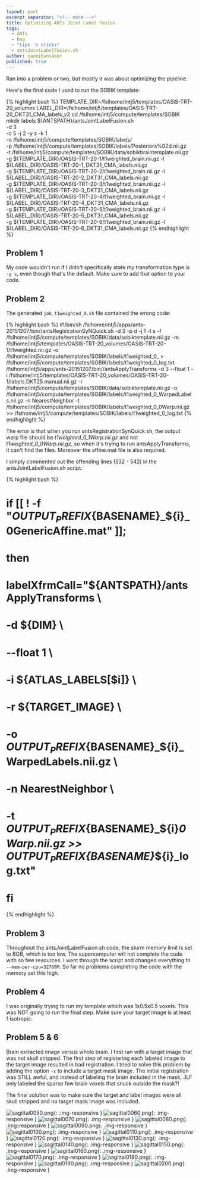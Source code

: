 ```yaml
---
layout: post
excerpt_separator: "<!-- more -->"
title: Optimizing ANTs Joint Label Fusion
tags: 
  - ANTs
  - bug
  - "tips 'n tricks"
  - antsJointLabelFusion.sh
author: naomihunsaker
published: true
---
```


Ran into a problem or two, but mostly it was about optimizing the pipeline.

<!-- more -->

Here's the final code I used to run the SOBIK template:

{% highlight bash %}
TEMPLATE_DIR=/fslhome/intj5/templates/OASIS-TRT-20_volumes
LABEL_DIR=/fslhome/intj5/templates/OASIS-TRT-20_DKT31_CMA_labels_v2
cd /fslhome/intj5/compute/templates/SOBIK
mkdir labels
${ANTSPATH}/antsJointLabelFusion.sh \
-d 3 \
-c 5 -j 2 -y s -k 1 \
-o /fslhome/intj5/compute/templates/SOBIK/labels/ \
-p /fslhome/intj5/compute/templates/SOBIK/labels/Posteriors%02d.nii.gz \
-t /fslhome/intj5/compute/templates/SOBIK/data/sobikbraintemplate.nii.gz \
-g ${TEMPLATE_DIR}/OASIS-TRT-20-1/t1weighted_brain.nii.gz -l ${LABEL_DIR}/OASIS-TRT-20-1_DKT31_CMA_labels.nii.gz \
-g ${TEMPLATE_DIR}/OASIS-TRT-20-2/t1weighted_brain.nii.gz -l ${LABEL_DIR}/OASIS-TRT-20-2_DKT31_CMA_labels.nii.gz \
-g ${TEMPLATE_DIR}/OASIS-TRT-20-3/t1weighted_brain.nii.gz -l ${LABEL_DIR}/OASIS-TRT-20-3_DKT31_CMA_labels.nii.gz \
-g ${TEMPLATE_DIR}/OASIS-TRT-20-4/t1weighted_brain.nii.gz -l ${LABEL_DIR}/OASIS-TRT-20-4_DKT31_CMA_labels.nii.gz \
-g ${TEMPLATE_DIR}/OASIS-TRT-20-5/t1weighted_brain.nii.gz -l ${LABEL_DIR}/OASIS-TRT-20-5_DKT31_CMA_labels.nii.gz \
-g ${TEMPLATE_DIR}/OASIS-TRT-20-6/t1weighted_brain.nii.gz -l ${LABEL_DIR}/OASIS-TRT-20-6_DKT31_CMA_labels.nii.gz
{% endhighlight %}

## Problem 1

My code wouldn't run if I didn't specifically state my transformation type is `-y s`, even though that's the default. Make sure to add that option to your code.

## Problem 2

The generated `job_t1weighted_0.sh` file contained the wrong code:

{% highlight bash %}
#!/bin/sh
/fslhome/intj5/apps/ants-20151207/bin//antsRegistrationSyNQuick.sh -d 3 -p d -j 1 -t s -f /fslhome/intj5/compute/templates/SOBIK/data/sobiktemplate.nii.gz -m /fslhome/intj5/templates/OASIS-TRT-20_volumes/OASIS-TRT-20-1/t1weighted.nii.gz -o /fslhome/intj5/compute/templates/SOBIK/labels/t1weighted_0_ > /fslhome/intj5/compute/templates/SOBIK/labels/t1weighted_0_log.txt
/fslhome/intj5/apps/ants-20151207/bin//antsApplyTransforms -d 3 --float 1                           -i /fslhome/intj5/templates/OASIS-TRT-20_volumes/OASIS-TRT-20-1/labels.DKT25.manual.nii.gz -r /fslhome/intj5/compute/templates/SOBIK/data/sobiktemplate.nii.gz -o /fslhome/intj5/compute/templates/SOBIK/labels/t1weighted_0_WarpedLabels.nii.gz -n NearestNeighbor                           -t /fslhome/intj5/compute/templates/SOBIK/labels/t1weighted_0_0Warp.nii.gz >> /fslhome/intj5/compute/templates/SOBIK/labels/t1weighted_0_log.txt
{% endhighlight %}

The error is that when you run antsRegistrationSynQuick.sh, the output warp file should be *t1weighted_0_1Warp.nii.gz* and not *t1weighted_0_0Warp.nii.gz*, so when it's trying to run antsApplyTransforms, it can't find the files. Moreover the affine.mat file is also required. 

I simply commented out the offending lines (532 - 542) in the antsJointLabelFusion.sh script:

{% highlight bash %}
#     if [[ ! -f "${OUTPUT_PREFIX}${BASENAME}_${i}_0GenericAffine.mat" ]];
#       then
#         labelXfrmCall="${ANTSPATH}/antsApplyTransforms \
#                               -d ${DIM} \
#                               --float 1 \
#                               -i ${ATLAS_LABELS[$i]} \
#                               -r ${TARGET_IMAGE} \
#                               -o ${OUTPUT_PREFIX}${BASENAME}_${i}_WarpedLabels.nii.gz \
#                               -n NearestNeighbor \
#                               -t ${OUTPUT_PREFIX}${BASENAME}_${i}_0Warp.nii.gz >> ${OUTPUT_PREFIX}${BASENAME}_${i}_log.txt"
#       fi
{% endhighlight %}

## Problem 3

Throughout the antsJointLabelFusion.sh code, the slurm memory limit is set to 8GB, which is too low. The supercomputer will not complete the code with so few resources. I went through the script and changed everything to `--mem-per-cpu=32768M`. So far no problems completing the code with the memory set this high.

## Problem 4

I was originally trying to run my template which was 1x0.5x0.5 voxels. This was NOT going to run the final step. Make sure your target image is at least 1 isotropic.

## Problem 5 & 6

Brain extracted image versus whole brain. I first ran with a target image that was not skull stripped. The first step of registering each labeled image to the target image resulted in bad registration. I tried to solve this problem by adding the option `-x` to include a target mask image. The initial registration was STILL awful, and instead of labeling the brain included in the mask, JLF only labeled the sparse few brain voxels that snuck outside the mask?!

The final solution was to make sure the target and label images were all skull stripped and no target mask image was included.

![sagittal0050.png]({{site.baseurl}}/media/sagittal0050.png){: .img-responsive }
![sagittal0060.png]({{site.baseurl}}/media/sagittal0060.png){: .img-responsive }
![sagittal0070.png]({{site.baseurl}}/media/sagittal0070.png){: .img-responsive }
![sagittal0080.png]({{site.baseurl}}/media/sagittal0080.png){: .img-responsive }
![sagittal0090.png]({{site.baseurl}}/media/sagittal0090.png){: .img-responsive }
![sagittal0100.png]({{site.baseurl}}/media/sagittal0100.png){: .img-responsive }
![sagittal0110.png]({{site.baseurl}}/media/sagittal0110.png){: .img-responsive }
![sagittal0120.png]({{site.baseurl}}/media/sagittal0120.png){: .img-responsive }
![sagittal0130.png]({{site.baseurl}}/media/sagittal0130.png){: .img-responsive }
![sagittal0140.png]({{site.baseurl}}/media/sagittal0140.png){: .img-responsive }
![sagittal0150.png]({{site.baseurl}}/media/sagittal0150.png){: .img-responsive }
![sagittal0160.png]({{site.baseurl}}/media/sagittal0160.png){: .img-responsive }
![sagittal0170.png]({{site.baseurl}}/media/sagittal0170.png){: .img-responsive }
![sagittal0180.png]({{site.baseurl}}/media/sagittal0180.png){: .img-responsive }
![sagittal0190.png]({{site.baseurl}}/media/sagittal0190.png){: .img-responsive }
![sagittal0200.png]({{site.baseurl}}/media/sagittal0200.png){: .img-responsive }
